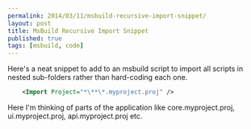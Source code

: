 ```yaml
---
permalink: 2014/03/11/msbuild-recursive-import-snippet/
layout: post
title: MsBuild Recursive Import Snippet
published: true
tags: [msbuild, code]
---
```


Here's a neat snippet to add to an msbuild script to import all scripts
in nested sub-folders rather than hard-coding each one.

```xml
    <Import Project="*\**\*.myproject.proj" />
```

Here I'm thinking of parts of the application like core.myproject.proj, ui.myproject.proj, api.myproject.proj etc.
